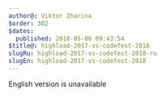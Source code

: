 ```yaml
---
author@: Viktor Zharina
$order: 302
$dates:
  published: 2018-05-06 09:43:54
$title@: highload-2017-vs-codefest-2018
slugRu: highload-2017-vs-codefest-2018-ru
slugEn: highload-2017-vs-codefest-2018
---
```

English version is unavailable

